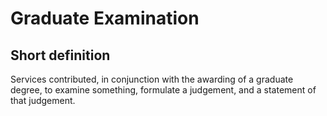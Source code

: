 # Graduate Examination
## Short definition
Services contributed, in conjunction with the awarding of a graduate degree, to examine something, formulate a judgement, and a statement of that judgement.
